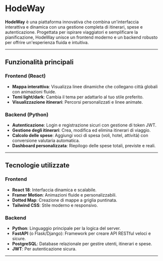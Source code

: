 # HodeWay   
**HodeWay** è una piattaforma innovativa che combina un'interfaccia interattiva e dinamica con una gestione completa di itinerari, spese e autenticazione. Progettata per ispirare viaggiatori e semplificare la pianificazione, HodeWay unisce un frontend moderno e un backend robusto per offrire un'esperienza fluida e intuitiva.

---

## Funzionalità principali
### Frontend (React)
- **Mappa interattiva**: Visualizza linee dinamiche che collegano città globali con animazioni fluide.  
- **Temi light/dark**: Cambia il tema per adattarlo al tuo stile preferito.  
- **Visualizzazione itinerari**: Percorsi personalizzati e linee animate.  

### Backend (Python)
- **Autenticazione**: Login e registrazione sicuri con gestione di token JWT.  
- **Gestione degli itinerari**: Crea, modifica ed elimina itinerari di viaggio.  
- **Calcolo delle spese**: Aggiungi voci di spesa (voli, hotel, attività) con conversione valutaria automatica.  
- **Dashboard personalizzata**: Riepilogo delle spese totali, previste e reali.

---

## Tecnologie utilizzate

### Frontend
- **React 18**: Interfaccia dinamica e scalabile.
- **Framer Motion**: Animazioni fluide e personalizzabili.
- **Dotted Map**: Creazione di mappe a griglia puntinata.
- **Tailwind CSS**: Stile moderno e responsivo.

### Backend
- **Python**: Linguaggio principale per la logica del server.
- **FastAPI** (o Flask/Django): Framework per creare API RESTful veloci e sicure.
- **PostgreSQL**: Database relazionale per gestire utenti, itinerari e spese.
- **JWT**: Per autenticazione sicura.

---
